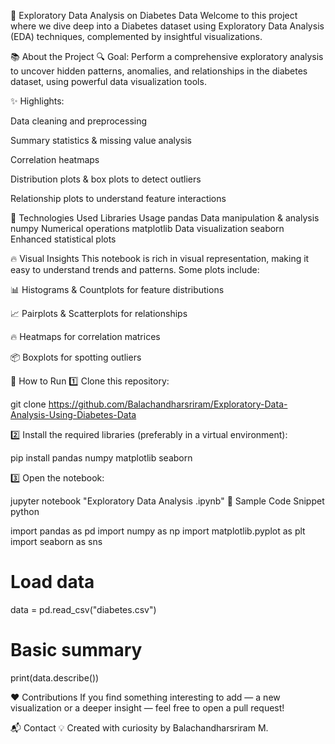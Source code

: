 🚀 Exploratory Data Analysis on Diabetes Data
Welcome to this project where we dive deep into a Diabetes dataset using Exploratory Data Analysis (EDA) techniques, complemented by insightful visualizations.


📚 About the Project
🔍 Goal:
Perform a comprehensive exploratory analysis to uncover hidden patterns, anomalies, and relationships in the diabetes dataset, using powerful data visualization tools.

✨ Highlights:

Data cleaning and preprocessing

Summary statistics & missing value analysis

Correlation heatmaps

Distribution plots & box plots to detect outliers

Relationship plots to understand feature interactions

🚀 Technologies Used
Libraries	Usage
pandas	Data manipulation & analysis
numpy	Numerical operations
matplotlib	Data visualization
seaborn	Enhanced statistical plots

🔥 Visual Insights
This notebook is rich in visual representation, making it easy to understand trends and patterns. Some plots include:

📊 Histograms & Countplots for feature distributions

📈 Pairplots & Scatterplots for relationships

🔥 Heatmaps for correlation matrices

📦 Boxplots for spotting outliers

📝 How to Run
1️⃣ Clone this repository:

git clone https://github.com/Balachandharsriram/Exploratory-Data-Analysis-Using-Diabetes-Data

2️⃣ Install the required libraries (preferably in a virtual environment):

pip install pandas numpy matplotlib seaborn

3️⃣ Open the notebook:

jupyter notebook "Exploratory Data Analysis .ipynb"
🚀 Sample Code Snippet
python

import pandas as pd
import numpy as np
import matplotlib.pyplot as plt
import seaborn as sns

# Load data
data = pd.read_csv("diabetes.csv")

# Basic summary
print(data.describe())

❤️ Contributions
If you find something interesting to add — a new visualization or a deeper insight — feel free to open a pull request!

📬 Contact
💡 Created with curiosity by Balachandharsriram M.

